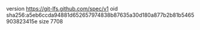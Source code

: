 version https://git-lfs.github.com/spec/v1
oid sha256:a5eb6ccda94881d652657974838b87635a30d180a877b2b81b5465903823415e
size 7708
